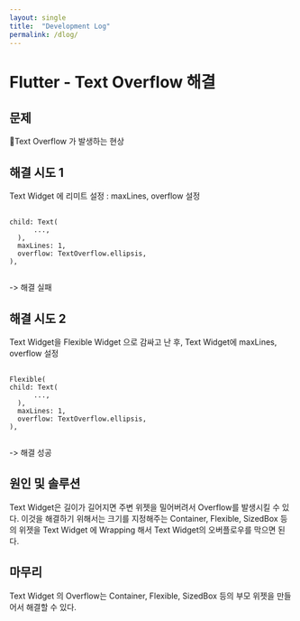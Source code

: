```yaml
---
layout: single
title:  "Development Log"
permalink: /dlog/
---
```

# Flutter - Text Overflow 해결
 
## 문제
Text Overflow 가 발생하는 현상
 
## 해결 시도 1
 Text Widget 에 리미트 설정 : maxLines, overflow 설정
<pre>
    <code>
child: Text(
      ...,
  ),
  maxLines: 1,
  overflow: TextOverflow.ellipsis,
),
    </code>
</pre>

-> 해결 실패

## 해결 시도 2
Text Widget을 Flexible Widget 으로 감싸고 난 후, Text Widget에 maxLines, overflow 설정
<pre>
    <code>
Flexible(
child: Text(
      ...,
  ),
  maxLines: 1,
  overflow: TextOverflow.ellipsis,
),
    </code>
</pre>

-> 해결 성공

## 원인 및 솔루션
Text Widget은 길이가 길어지면 주변 위젯을 밀어버려서 Overflow를 발생시킬 수 있다.
이것을 해결하기 위해서는 크기를 지정해주는 Container, Flexible, SizedBox 등의 위젯을 Text Widget 에 Wrapping 해서 Text Widget의 오버플로우를 막으면 된다.

## 마무리
Text Widget 의 Overflow는 Container, Flexible, SizedBox 등의 부모 위젯을 만들어서 해결할 수 있다.


